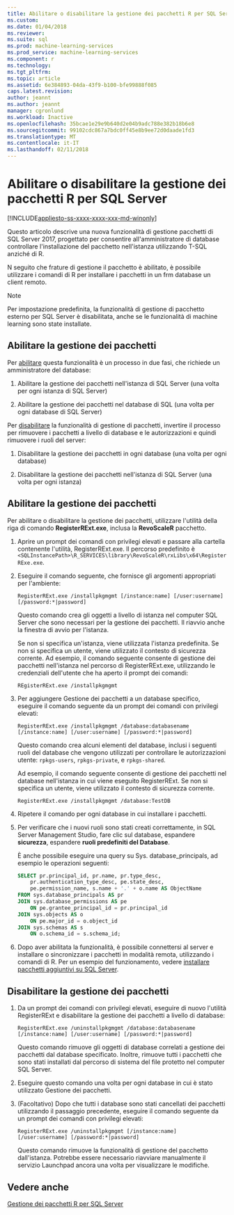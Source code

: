 ```yaml
---
title: Abilitare o disabilitare la gestione dei pacchetti R per SQL Server | Documenti Microsoft
ms.custom: 
ms.date: 01/04/2018
ms.reviewer: 
ms.suite: sql
ms.prod: machine-learning-services
ms.prod_service: machine-learning-services
ms.component: r
ms.technology: 
ms.tgt_pltfrm: 
ms.topic: article
ms.assetid: 6e384893-04da-43f9-b100-bfe99888f085
caps.latest.revision: 
author: jeannt
ms.author: jeannt
manager: cgronlund
ms.workload: Inactive
ms.openlocfilehash: 35bcae1e29e9b640d2e04b9adc788e382b18b6e8
ms.sourcegitcommit: 99102cdc867a7bdc0ff45e8b9ee72d0daade1fd3
ms.translationtype: MT
ms.contentlocale: it-IT
ms.lasthandoff: 02/11/2018
---
```

# <a name="enable-or-disable-r-package-management-for-sql-server"></a>Abilitare o disabilitare la gestione dei pacchetti R per SQL Server
[!INCLUDE[appliesto-ss-xxxx-xxxx-xxx-md-winonly](../../includes/appliesto-ss-xxxx-xxxx-xxx-md-winonly.md)]

Questo articolo descrive una nuova funzionalità di gestione pacchetti di SQL Server 2017, progettato per consentire all'amministratore di database controllare l'installazione del pacchetto nell'istanza utilizzando T-SQL anziché di R.

N seguito che frature di gestione il pacchetto è abilitato, è possibile utilizzare i comandi di R per installare i pacchetti in un frm database un client remoto.

> [!NOTE]
> Per impostazione predefinita, la funzionalità di gestione di pacchetto esterno per SQL Server è disabilitata, anche se le funzionalità di machine learning sono state installate. 

## <a name="enable-package-management"></a>Abilitare la gestione dei pacchetti

Per [abilitare](#bkmk_enable) questa funzionalità è un processo in due fasi, che richiede un amministratore del database:

1.  Abilitare la gestione dei pacchetti nell'istanza di SQL Server (una volta per ogni istanza di SQL Server)

2.  Abilitare la gestione dei pacchetti nel database di SQL (una volta per ogni database di SQL Server)

Per [disabilitare](#bkmk_disable) la funzionalità di gestione di pacchetti, invertire il processo per rimuovere i pacchetti a livello di database e le autorizzazioni e quindi rimuovere i ruoli del server:

1.  Disabilitare la gestione dei pacchetti in ogni database (una volta per ogni database)

2.  Disabilitare la gestione dei pacchetti nell'istanza di SQL Server (una volta per ogni istanza)

## <a name="bkmk_enable"></a>Abilitare la gestione dei pacchetti

Per abilitare o disabilitare la gestione dei pacchetti, utilizzare l'utilità della riga di comando **RegisterRExt.exe**, inclusa la **RevoScaleR** pacchetto.

1. Aprire un prompt dei comandi con privilegi elevati e passare alla cartella contenente l'utilità, RegisterRExt.exe. Il percorso predefinito è `<SQLInstancePath>\R_SERVICES\library\RevoScaleR\rxLibs\x64\RegisterRExe.exe`.

2. Eseguire il comando seguente, che fornisce gli argomenti appropriati per l'ambiente:

    `RegisterRExt.exe /installpkgmgmt [/instance:name] [/user:username] [/password:*|password]`

    Questo comando crea gli oggetti a livello di istanza nel computer SQL Server che sono necessari per la gestione dei pacchetti. Il riavvio anche la finestra di avvio per l'istanza.

    Se non si specifica un'istanza, viene utilizzata l'istanza predefinita. Se non si specifica un utente, viene utilizzato il contesto di sicurezza corrente. Ad esempio, il comando seguente consente di gestione dei pacchetti nell'istanza nel percorso di RegisterRExt.exe, utilizzando le credenziali dell'utente che ha aperto il prompt dei comandi:

    `REgisterRExt.exe /installpkgmgmt`

2.  Per aggiungere Gestione dei pacchetti a un database specifico, eseguire il comando seguente da un prompt dei comandi con privilegi elevati:

    `RegisterRExt.exe /installpkgmgmt /database:databasename [/instance:name] [/user:username] [/password:*|password]`
   
    Questo comando crea alcuni elementi del database, inclusi i seguenti ruoli del database che vengono utilizzati per controllare le autorizzazioni utente: `rpkgs-users`, `rpkgs-private`, e `rpkgs-shared`.

    Ad esempio, il comando seguente consente di gestione dei pacchetti nel database nell'istanza in cui viene eseguito RegisterRExt. Se non si specifica un utente, viene utilizzato il contesto di sicurezza corrente. 

    `RegisterRExt.exe /installpkgmgmt /database:TestDB`

3. Ripetere il comando per ogni database in cui installare i pacchetti.

4.  Per verificare che i nuovi ruoli sono stati creati correttamente, in SQL Server Management Studio, fare clic sul database, espandere **sicurezza**, espandere **ruoli predefiniti del Database**.

    È anche possibile eseguire una query su Sys. database_principals, ad esempio le operazioni seguenti:

    ```SQL
    SELECT pr.principal_id, pr.name, pr.type_desc,   
        pr.authentication_type_desc, pe.state_desc,   
        pe.permission_name, s.name + '.' + o.name AS ObjectName  
    FROM sys.database_principals AS pr  
    JOIN sys.database_permissions AS pe  
        ON pe.grantee_principal_id = pr.principal_id  
    JOIN sys.objects AS o  
        ON pe.major_id = o.object_id  
    JOIN sys.schemas AS s  
        ON o.schema_id = s.schema_id;
    ```

4.  Dopo aver abilitata la funzionalità, è possibile connettersi al server e installare o sincronizzare i pacchetti in modalità remota, utilizzando i comandi di R. Per un esempio del funzionamento, vedere [installare pacchetti aggiuntivi su SQL Server](install-additional-r-packages-on-sql-server.md).

## <a name="bkmk_disable"></a>Disabilitare la gestione dei pacchetti

1.  Da un prompt dei comandi con privilegi elevati, eseguire di nuovo l'utilità RegisterRExt e disabilitare la gestione dei pacchetti a livello di database:

    `RegisterRExt.exe /uninstallpkgmgmt /database:databasename [/instance:name] [/user:username] [/password:*|password]`

    Questo comando rimuove gli oggetti di database correlati a gestione dei pacchetti dal database specificato. Inoltre, rimuove tutti i pacchetti che sono stati installati dal percorso di sistema del file protetto nel computer SQL Server.

2. Eseguire questo comando una volta per ogni database in cui è stato utilizzato Gestione dei pacchetti. 

3.  (Facoltativo) Dopo che tutti i database sono stati cancellati dei pacchetti utilizzando il passaggio precedente, eseguire il comando seguente da un prompt dei comandi con privilegi elevati:

    `RegisterRExt.exe /uninstallpkgmgmt [/instance:name] [/user:username] [/password:*|password]`

    Questo comando rimuove la funzionalità di gestione del pacchetto dall'istanza. Potrebbe essere necessario riavviare manualmente il servizio Launchpad ancora una volta per visualizzare le modifiche.

## <a name="see-also"></a>Vedere anche

[Gestione dei pacchetti R per SQL Server](r-package-management-for-sql-server-r-services.md)
